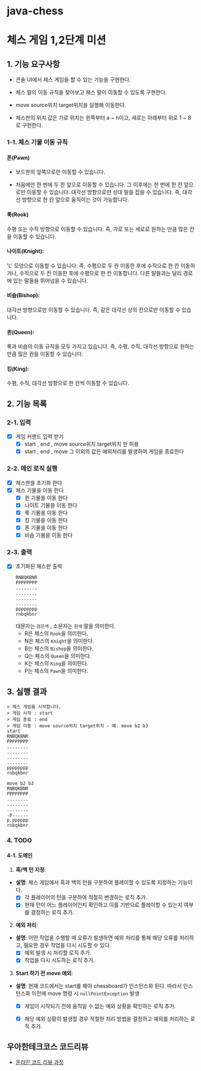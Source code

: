 # java-chess

# 체스 게임 1,2단계 미션

## 1. 기능 요구사항

- 콘솔 UI에서 체스 게임을 할 수 있는 기능을 구현한다.

- 체스 말의 이동 규칙을 찾아보고 체스 말이 이동할 수 있도록 구현한다.

- move source위치 target위치을 실행해 이동한다.

- 체스판의 위치 값은 가로 위치는 왼쪽부터 a ~ h이고, 세로는 아래부터 위로 1 ~ 8로 구현한다.

### 1-1. 체스 기물 이동 규칙

#### 폰(Pawn)

- 보드판의 앞쪽으로만 이동할 수 있습니다.

- 처음에만 한 번에 두 칸 앞으로 이동할 수 있습니다. 그 이후에는 한 번에 한 칸 앞으로만 이동할 수 있습니다.
  대각선 방향으로만 상대 말을 잡을 수 있습니다. 즉, 대각선 방향으로 한 칸 앞으로 움직이는 것이 가능합니다.

#### 룩(Rook)

수평 또는 수직 방향으로 이동할 수 있습니다.
즉, 가로 또는 세로로 원하는 만큼 많은 칸을 이동할 수 있습니다.

#### 나이트(Knight):

'L' 모양으로 이동할 수 있습니다. 즉, 수평으로 두 칸 이동한 후에 수직으로 한 칸 이동하거나, 수직으로 두 칸 이동한 후에 수평으로 한 칸 이동합니다.
다른 말들과는 달리 경로에 있는 말들을 뛰어넘을 수 있습니다.

#### 비숍(Bishop):

대각선 방향으로만 이동할 수 있습니다.
즉, 같은 대각선 상의 칸으로만 이동할 수 있습니다.

#### 퀸(Queen):

룩과 비숍의 이동 규칙을 모두 가지고 있습니다.
즉, 수평, 수직, 대각선 방향으로 원하는 만큼 많은 칸을 이동할 수 있습니다.

#### 킹(King):

수평, 수직, 대각선 방향으로 한 칸씩 이동할 수 있습니다.

## 2. 기능 목록

### 2-1. 입력

- [x] 게임 커맨드 입력 받기
    - [x] start , end , move source위치 target위치 만 허용
    - [x] start , end , move 그 이외의 값은 예외처리를 발생하여 게임을 종료한다

### 2-2. 메인 로직 실행

- [x] 체스판을 초기화 한다
- [x] 체스 기물을 이동 한다
    - [x] 퀸 기물을 이동 한다
    - [x] 나이트 기물을 이동 한다
    - [x] 룩 기물을 이동 한다
    - [x] 킹 기물을 이동 한다
    - [x] 폰 기물을 이동 한다
    - [x] 비숍 기물을 이동 한다

### 2-3. 출력

- [x] 초기화된 체스판 출력
  ```
  RNBQKBNR  
  PPPPPPPP  
  ........  
  ........  
  ........  
  ........  
  pppppppp  
  rnbqkbnr  
  ```
  대문자는 `검은색` , 소문자는 `흰색` 말을 의미한다.
    - R은 체스의 `Rook`을 의미한다.
    - N은 체스의 `Knight`을 의미한다.
    - B는 체스의 `Bishop`을 의미한다.
    - Q는 체스의 `Queen`을 의미한다.
    - K는 체스의 `King`을 의미한다.
    - P는 체스의 `Pawn`을 의미한다.

## 3. 실행 결과

```
> 체스 게임을 시작합니다.
> 게임 시작 : start
> 게임 종료 : end
> 게임 이동 : move source위치 target위치 - 예. move b2 b3
start
RNBQKBNR
PPPPPPPP
........
........
........
........
pppppppp
rnbqkbnr

move b2 b3
RNBQKBNR
PPPPPPPP
........
........
........
.p......
p.pppppp
rnbqkbnr
```

### 4. TODO

#### 4-1. 도메인


1. **흑/백 턴 지정**:
- **설명**: 체스 게임에서 흑과 백의 턴을 구분하여 플레이할 수 있도록 지정하는 기능이다.
    -[x] 각 플레이어의 턴을 구분하여 적절히 변경하는 로직 추가.
    -[x] 현재 턴이 어느 플레이어인지 확인하고 이를 기반으로 플레이할 수 있는지 여부를 결정하는 로직 추가.
  
2. **예외 처리**:
  - **설명**: 어떤 작업을 수행할 때 오류가 발생하면 예외 처리를 통해 해당 오류를 처리하고, 필요한 경우 작업을 다시 시도할 수 있다.
    -[x] 예외 발생 시 처리할 로직 추가.
    -[x] 작업을 다시 시도하는 로직 추가.

3. **Start 하기 전 move 예외**:
  - **설명**: 현재 코드에서는 start를 해야 chessboard가 인스턴스화 된다. 따라서 인스턴스화 이전에 move 명령 시 `nullPointException` 발생
    -[x] 게임이 시작되기 전에 움직일 수 없는 예외 상황을 확인하는 로직 추가.
    -[x] 해당 예외 상황이 발생할 경우 적절한 처리 방법을 결정하고 예외를 처리하는 로직 추가.

  


## 우아한테크코스 코드리뷰

- [온라인 코드 리뷰 과정](https://github.com/woowacourse/woowacourse-docs/blob/master/maincourse/README.md)
